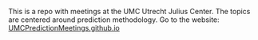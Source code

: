 This is a repo with meetings at the UMC Utrecht Julius Center. The topics are centered around prediction methodology. 
Go to the website: [UMCPredictionMeetings.github.io](https://umcpredictionmeetings.github.io/)

